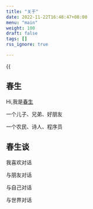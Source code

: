 ```yaml
---
title: "关于"
date: 2022-11-22T16:48:47+08:00
menu: "main"
weight: 100
draft: false
tags: []
rss_ignore: true

---
```


{{<audio autoplay="autoplay" src="audios/canon_in_major_d.mp3" caption="《D大调·Canon》">}}



## 春生
 
Hi,我是[春生](https//blog.vmaitian.com)

一个儿子、兄弟、好朋友

一个农民、诗人、程序员

## 春生谈

我喜欢对话

与朋友对话

与自己对话

与世界对话
